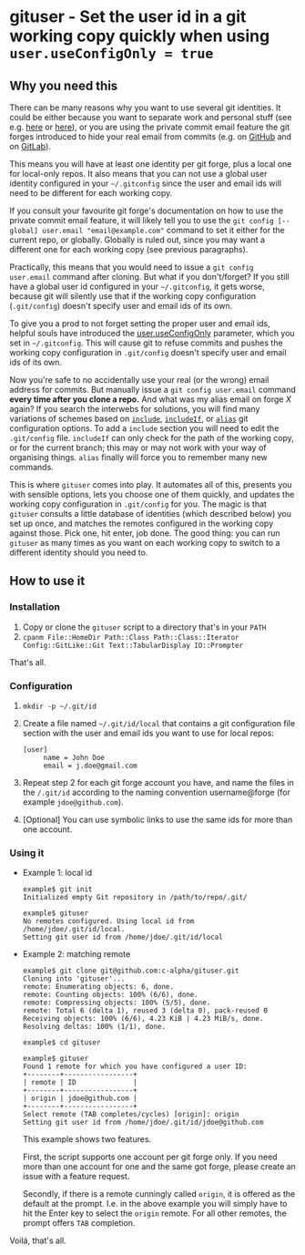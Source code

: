 

# gituser - Set the user id in a git working copy quickly when using `user.useConfigOnly = true`


## Why you need this

There can be many reasons why you want to use several git identities. It could be either because you want to separate work and personal stuff (see e.g. [here](https://blog.stevenocchipinti.com/2016/12/28/different-author-email-addresses-per-git-repository/) or [here](https://collectiveidea.com/blog/archives/2016/04/04/multiple-personalities-in-git)), or you are using the private commit email feature the git forges introduced to hide your real email from commits (e.g. on [GitHub](https://github.blog/2017-04-11-private-emails-now-more-private/) and on [GitLab](https://gitlab.com/help/user/profile/index?target=_blank#private-commit-email)).

This means you will have at least one identity per git forge, plus a local one for local-only repos. It also means that you can not use a global user identity configured in your `~/.gitconfig` since the user and email ids will need to be different for each working copy.

If you consult your favourite git forge's documentation on how to use the private commit email feature, it will likely tell you to use the `git config [--global] user.email "email@example.com"` command to set it either for the current repo, or globally. Globally is ruled out, since you may want a different one for each working copy (see previous paragraphs).

Practically, this means that you would need to issue a `git config user.email` command after cloning. But what if you don't/forget? If you still have a global user id configured in your `~/.gitconfig`, it gets worse, because git will silently use that if the working copy configuration (`.git/config`) doesn't specify user and email ids of its own.

To give you a prod to not forget setting the proper user and email ids, helpful souls have introduced the [user.useConfigOnly](https://git-scm.com/docs/git-config?source=post_page---------------------------#Documentation/git-config.txt-useruseConfigOnly) parameter, which you set in `~/.gitconfig`. This will cause git to refuse commits and pushes the working copy configuration in `.git/config` doesn't specify user and email ids of its own.

Now you're safe to no accidentally use your real (or the wrong) email address for commits. But manually issue a `git config user.email` command **every time after you clone a repo.** And what was my alias email on forge *X* again? If you search the interwebs for solutions, you will find many variations of schemes based on [`include`](https://git-scm.com/docs/git-config?source=post_page---------------------------#_includes), [`includeIf`](https://git-scm.com/docs/git-config?source=post_page---------------------------#_conditional_includes), or [`alias`](https://git-scm.com/docs/git-config?source=post_page---------------------------#Documentation/git-config.txt-alias) git configuration options. To add a `include` section you will need to edit the `.git/config` file. `includeIf` can only check for the path of the working copy, or for the current branch; this may or may not work with your way of organising things. `alias` finally will force you to remember many new commands.

This is where `gituser` comes into play. It automates all of this, presents you with sensible options, lets you choose one of them quickly, and updates the working copy configuration in `.git/config` for you. The magic is that `gituser` consults a little database of identities (which described below) you set up once, and matches the remotes configured in the working copy against those. Pick one, hit enter, job done. The good thing: you can run `gituser` as many times as you want on each working copy to switch to a different identity should you need to.


## How to use it


### Installation

1.  Copy or clone the `gituser` script to a directory that's in your `PATH`
2.  `cpanm File::HomeDir Path::Class Path::Class::Iterator Config::GitLike::Git Text::TabularDisplay IO::Prompter`

That's all.


### Configuration

1.  `mkdir -p ~/.git/id`
2.  Create a file named `~/.git/id/local` that contains a git configuration file section with the user and email ids you want to use for local repos:

        [user]
             name = John Doe
             email = j.doe@gmail.com
3.  Repeat step 2 for each git forge account you have, and name the files in the `/.git/id` according to the naming convention username@forge (for example `jdoe@github.com`).
4.  [Optional] You can use symbolic links to use the same ids for more than one account.


### Using it

-   Example 1: local id

        example$ git init
        Initialized empty Git repository in /path/to/repo/.git/

        example$ gituser
        No remotes configured. Using local id from /home/jdoe/.git/id/local.
        Setting git user id from /home/jdoe/.git/id/local
-   Example 2: matching remote

        example$ git clone git@github.com:c-alpha/gituser.git
        Cloning into 'gituser'...
        remote: Enumerating objects: 6, done.
        remote: Counting objects: 100% (6/6), done.
        remote: Compressing objects: 100% (5/5), done.
        remote: Total 6 (delta 1), reused 3 (delta 0), pack-reused 0
        Receiving objects: 100% (6/6), 4.23 KiB | 4.23 MiB/s, done.
        Resolving deltas: 100% (1/1), done.

        example$ cd gituser

        example$ gituser
        Found 1 remote for which you have configured a user ID:
        +--------+-----------------+
        | remote | ID              |
        +--------+-----------------+
        | origin | jdoe@github.com |
        +--------+-----------------+
        Select remote (TAB completes/cycles) [origin]: origin
        Setting git user id from /home/jdoe/.git/id/jdoe@github.com

    This example shows two features.

    First, the script supports one account per git forge only. If you need more than one account for one and the same got forge, please create an issue with a feature request.

    Secondly, if there is a remote cunningly called `origin`, it is offered as the default at the prompt. I.e. in the above example you will simply have to hit the Enter key to select the `origin` remote. For all other remotes, the prompt offers `TAB` completion.

Voilá, that's all.
